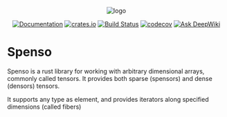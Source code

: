 <div align="center">

![logo](https://raw.githubusercontent.com/alphal00p/spenso/master/spensologo.svg)

[![Documentation](https://img.shields.io/docsrs/spenso/latest)](https://docs.rs/spenso/latest/spenso/)
[![crates.io](https://img.shields.io/crates/v/spenso.svg)](https://crates.io/crates/spenso)
[![Build Status](https://github.com/alphal00p/spenso/actions/workflows/ci.yml/badge.svg)](https://github.com/alphal00p/spenso/actions/workflows/ci.yml)
[![codecov](https://codecov.io/github/alphal00p/spenso/graph/badge.svg?token=ST0XA54QSF)](https://codecov.io/github/alphal00p/spenso)
[![Ask DeepWiki](https://deepwiki.com/badge.svg)](https://deepwiki.com/alphal00p/spenso)
</div>

# Spenso

Spenso is a rust library for working with arbitrary dimensional arrays, commonly called tensors. It provides both sparse (spensors) and dense (densors) tensors.

It supports any type as element, and provides iterators along specified dimensions (called fibers)
